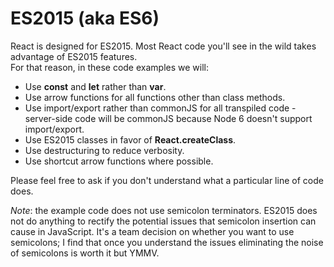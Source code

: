 # ES2015 (aka ES6)

React is designed for ES2015.  Most React code you'll see in the wild takes advantage of ES2015 features.  
For that reason, in these code examples we will:

+ Use **const** and **let** rather than **var**.
+ Use arrow functions for all functions other than class methods.
+ Use import/export rather than commonJS for all transpiled code - server-side code will be commonJS because Node 6 
  doesn't support import/export.
+ Use ES2015 classes in favor of **React.createClass**.
+ Use destructuring to reduce verbosity.
+ Use shortcut arrow functions where possible.
  
Please feel free to ask if you don't understand what a particular line of code does.

*Note*: the example code does not use semicolon terminators.  ES2015 does not do anything to rectify the potential 
issues that semicolon insertion can cause in JavaScript.  It's a team decision on whether you want to use semicolons;
I find that once you understand the issues eliminating the noise of semicolons is worth it but YMMV.
